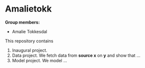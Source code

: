 # Amalietokk

**Group members:**
- Amalie Tokkesdal

This repository contains  
1. Inaugural project. 
2. Data project. We fetch data from **source x** on **y** and show that ...
3. Model project. We model ...
